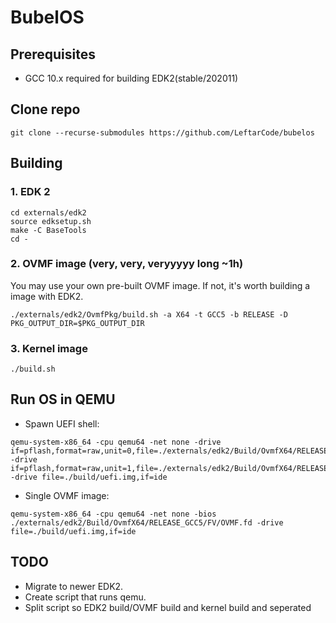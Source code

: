 # BubelOS

## Prerequisites
- GCC 10.x required for building EDK2(stable/202011)
## Clone repo
```
git clone --recurse-submodules https://github.com/LeftarCode/bubelos
```
## Building
### 1. EDK 2
```
cd externals/edk2
source edksetup.sh
make -C BaseTools
cd -
```
### 2. OVMF image (very, very, veryyyyy long ~1h)
You may use your own pre-built OVMF image. If not, it's worth building a image with EDK2.
```
./externals/edk2/OvmfPkg/build.sh -a X64 -t GCC5 -b RELEASE -D PKG_OUTPUT_DIR=$PKG_OUTPUT_DIR
```
### 3. Kernel image
```
./build.sh
```
## Run OS in QEMU
- Spawn UEFI shell:
```
qemu-system-x86_64 -cpu qemu64 -net none -drive if=pflash,format=raw,unit=0,file=./externals/edk2/Build/OvmfX64/RELEASE_GCC5/FV/OVMF_CODE.fd,readonly=on  -drive if=pflash,format=raw,unit=1,file=./externals/edk2/Build/OvmfX64/RELEASE_GCC5/FV/OVMF_VARS.fd -drive file=./build/uefi.img,if=ide
```
- Single OVMF image:
```
qemu-system-x86_64 -cpu qemu64 -net none -bios ./externals/edk2/Build/OvmfX64/RELEASE_GCC5/FV/OVMF.fd -drive file=./build/uefi.img,if=ide
```
## TODO
- Migrate to newer EDK2.
- Create script that runs qemu.
- Split script so EDK2 build/OVMF build and kernel build and seperated